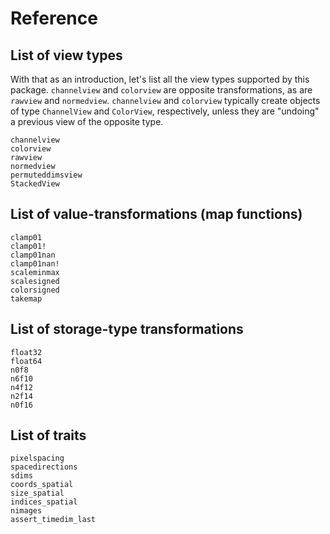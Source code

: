 # Reference

## List of view types

With that as an introduction, let's list all the view types supported
by this package.  `channelview` and `colorview` are opposite
transformations, as are `rawview` and `normedview`. `channelview` and
`colorview` typically create objects of type `ChannelView` and
`ColorView`, respectively, unless they are "undoing" a previous view
of the opposite type.

```@docs
channelview
colorview
rawview
normedview
permuteddimsview
StackedView
```

## List of value-transformations (map functions)

```@docs
clamp01
clamp01!
clamp01nan
clamp01nan!
scaleminmax
scalesigned
colorsigned
takemap
```

## List of storage-type transformations

```@docs
float32
float64
n0f8
n6f10
n4f12
n2f14
n0f16
```

## List of traits

```@docs
pixelspacing
spacedirections
sdims
coords_spatial
size_spatial
indices_spatial
nimages
assert_timedim_last
```
